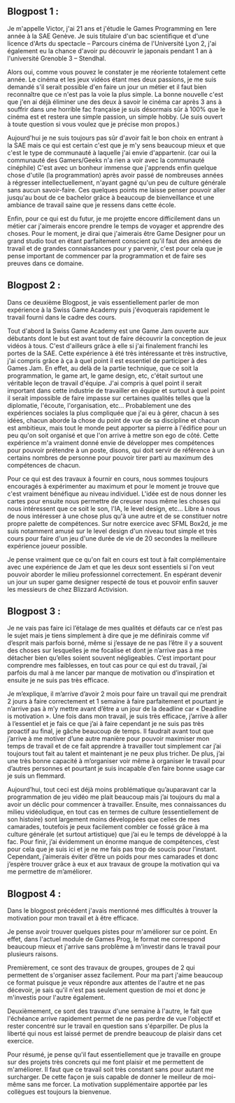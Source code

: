 ## Blogpost 1 :

Je m'appelle Victor, j'ai 21 ans et j'étudie le Games Programming en 1ere année à la SAE Genève. Je suis titulaire d'un bac scientifique et d'une licence d'Arts du spectacle – Parcours cinéma de l'Université Lyon 2, j'ai également eu la chance d'avoir pu découvrir le japonais pendant 1 an à l'université Grenoble 3 – Stendhal. 

Alors oui, comme vous pouvez le constater je me réoriente totalement cette année. Le cinéma et les jeux vidéos étant mes deux passions, je me suis demandé s'il serait possible d'en faire un jour un métier et il faut bien reconnaître que ce n'est pas la voie la plus simple. La bonne nouvelle c'est que j'en ai déjà éliminer une des deux à savoir le cinéma car après 3 ans à souffrir dans une horrible fac française je suis désormais sûr à 100% que le cinéma est et restera une simple passion, un simple hobby. (Je suis ouvert à toute question si vous voulez que je précise mon propos.) 

Aujourd'hui je ne suis toujours pas sûr d'avoir fait le bon choix en entrant à la SAE mais ce qui est certain c'est que je m'y sens beaucoup mieux et que c'est le type de communauté à laquelle j'ai envie d'appartenir. (car oui la communauté des Gamers/Geeks n'a rien a voir avec la communauté cinéphile) C'est avec un bonheur immense que j'apprends enfin quelque chose d'utile (la programmation) après avoir passé de nombreuses années à régresser intellectuellement, n'ayant gagné qu'un peu de culture générale sans aucun savoir-faire. Ces quelques points me laisse penser pouvoir aller jusqu'au bout de ce bachelor grâce à beaucoup de bienveillance et une ambiance de travail saine que je ressens dans cette école.

Enfin, pour ce qui est du futur, je me projette encore difficilement dans un métier car j'aimerais encore prendre le temps de voyager et apprendre des choses. Pour le moment, je dirai que j'aimerais être Game Designer pour un grand studio tout en étant parfaitement conscient qu'il faut des années de travail et de grandes connaissances pour y parvenir, c'est pour cela que je pense important de commencer par la programmation et de faire ses preuves dans ce domaine.

## Blogpost 2 :

Dans ce deuxième Blogpost, je vais essentiellement parler de mon expérience à la Swiss Game Academy puis j'évoquerais rapidement le travail fourni dans le cadre des cours.

Tout d'abord la Swiss Game Academy est une Game Jam ouverte aux débutants dont le but est avant tout de faire découvrir la conception de jeux vidéos à tous. C'est d'ailleurs grâce à elle si j'ai finalement franchi les portes de la SAE. Cette expérience à été très intéressante et très instructive, j'ai compris grâce à ça à quel point il est essentiel de participer à des Games Jam. En effet, au delà de la partie technique, que ce soit la programmation, le game art, le game design, etc, c'était surtout une véritable leçon de travail d'équipe. J'ai compris à quel point il serait important dans cette industrie de travailler en équipe et surtout à quel point il serait impossible de faire impasse sur certaines qualités telles que la diplomatie, l'écoute, l'organisation, etc... Probablement une des expériences sociales la plus compliquée que j'ai eu à gérer, chacun à ses idées, chacun aborde la chose du point de vue de sa discipline et chacun est ambitieux, mais tout le monde peut apporter sa pierre à l'édifice pour un peu qu'on soit organisé et que l'on arrive à mettre son ego de côté. Cette expérience m'a vraiment donné envie de développer mes compétences pour pouvoir prétendre à un poste, disons, qui doit servir de référence à un certains nombres de personne pour pouvoir tirer parti au maximum des compétences de chacun.

Pour ce qui est des travaux à fournir en cours, nous sommes toujours encouragés à expérimenter au maximum et pour le moment je trouve que c'est vraiment bénéfique au niveau individuel. L'idée est de nous donner les cartes pour ensuite nous permettre de creuser nous même les choses qui nous intéressent que ce soit le son, l'IA, le level design, etc... Libre à nous de nous intéresser à une chose plus qu'à une autre et de se constituer notre propre palette de compétences. Sur notre exercice avec SFML Box2d, je me suis notamment amusé sur le level design d'un niveau tout simple et très cours pour faire d'un jeu d'une durée de vie de 20 secondes la meilleure expérience joueur possible.

Je pense vraiment que ce qu'on fait en cours est tout à fait complémentaire avec une expérience de Jam et que les deux sont essentiels si l'on veut pouvoir aborder le milieu professionnel correctement. En espérant devenir un jour un super game designer respecté de tous et pouvoir enfin sauver les messieurs de chez Blizzard Activision.

## Blogpost 3 :

Je ne vais pas faire ici l’étalage de mes qualités et défauts car ce n’est pas le sujet mais je tiens simplement à dire que je me définirais comme vif d’esprit mais parfois borné, même si j’essaye de ne pas l’être il y a souvent des choses sur lesquelles je me focalise et dont je n’arrive pas à me détacher bien qu’elles soient souvent négligeables. C’est important pour comprendre mes faiblesses, en tout cas pour ce qui est du travail, j’ai parfois du mal à me lancer par manque de motivation ou d’inspiration et ensuite je ne suis pas très efficace.

Je m’explique, il m’arrive d’avoir 2 mois pour faire un travail qui me prendrait 2 jours à faire correctement et 1 semaine à faire parfaitement et pourtant je n’arrive pas à m’y mettre avant d’être a un jour de la deadline car « Deadline is motivation ». Une fois dans mon travail, je suis très efficace, j’arrive à aller à l’essentiel et je fais ce que j’ai à faire cependant je ne suis pas très proactif au final, je gâche beaucoup de temps. Il faudrait avant tout que j’arrive à me motiver d’une autre manière pour pouvoir maximiser mon temps de travail et de ce fait apprendre à travailler tout simplement car j’ai toujours tout fait au talent et maintenant je ne peux plus tricher. De plus, j’ai une très bonne capacité à m’organiser voir même à organiser le travail pour d’autres personnes et pourtant je suis incapable d’en faire bonne usage car je suis un flemmard. 

Aujourd’hui, tout ceci est déjà moins problématique qu’auparavant car la programmation de jeu vidéo me plait beaucoup mais j’ai toujours du mal a avoir un déclic pour commencer à travailler. Ensuite, mes connaissances du milieu vidéoludique, en tout cas en termes de culture (essentiellement de son histoire) sont largement moins développées que celles de mes camarades, toutefois je peux facilement combler ce fossé grâce à ma culture générale (et surtout artistique) que j’ai eu le temps de développé à la fac. Pour finir, j’ai évidemment un énorme manque de compétences, c’est pour cela que je suis ici et je ne me fais pas trop de soucis pour l’instant. Cependant, j’aimerais éviter d’être un poids pour mes camarades et donc j’espère trouver grâce à eux et aux travaux de groupe la motivation qui va me permettre de m’améliorer.

## Blogpost 4 :

Dans le blogpost précédent j'avais mentionné mes difficultés à trouver la motivation pour mon travail et à être efficace.

Je pense avoir trouver quelques pistes pour m'améliorer sur ce point. En effet, dans l'actuel module de Games Prog, le format me correspond beaucoup mieux et j'arrive sans problème à m'investir dans le travail pour plusieurs raisons.

Premièrement, ce sont des travaux de groupes, groupes de 2 qui permettent de s'organiser assez facilement. Pour ma part j'aime beaucoup ce format puisque je veux répondre aux attentes de l'autre et ne pas décevoir, je sais qu'il n'est pas seulement question de moi et donc je m'investis pour l'autre également.

Deuxièmement, ce sont des travaux d'une semaine à l'autre, le fait que l'échéance arrive rapidement permet de ne pas perdre de vue l'objectif et rester concentré sur le travail en question sans s'éparpiller. De plus la liberté qui nous est laissé permet de prendre beaucoup de plaisir dans cet exercice.

Pour résumé, je pense qu'il faut essentiellement que je travaille en groupe sur des projets très concrets qui me font plaisir et me permettent de m'améliorer. Il faut que ce travail soit très constant sans pour autant me surcharger. De cette façon je suis capable de donner le meilleur de moi-même sans me forcer. La motivation supplémentaire apportée par les collègues est toujours la bienvenue.

